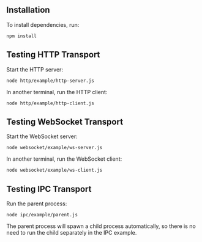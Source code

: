 ## Installation

To install dependencies, run:

```
npm install
```

## Testing HTTP Transport

Start the HTTP server:

```
node http/example/http-server.js
```

In another terminal, run the HTTP client:

```
node http/example/http-client.js
```

## Testing WebSocket Transport

Start the WebSocket server:

```
node websocket/example/ws-server.js
```

In another terminal, run the WebSocket client:

```
node websocket/example/ws-client.js
```

## Testing IPC Transport

Run the parent process:

```
node ipc/example/parent.js
```

The parent process will spawn a child process automatically, so there is no need to run the child separately in the IPC example.

